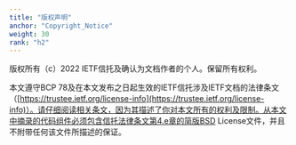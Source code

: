 ```yaml
---
title: "版权声明"
anchor: "Copyright_Notice"
weight: 30
rank: "h2"
---
```


版权所有（c）2022 IETF信托及确认为文档作者的个人。保留所有权利。

本文遵守BCP 78及在本文发布之日起生效的IETF信托涉及IETF文档的法律条文（[https://trustee.ietf.org/license-info](https://trustee.ietf.org/license-info)）。请仔细阅读相关条文，因为其描述了你对本文所有的权利及限制。从本文中摘录的代码组件必须包含信托法律条文第4.e章的简版BSD License文件，并且不附带任何该文件所描述的保证。